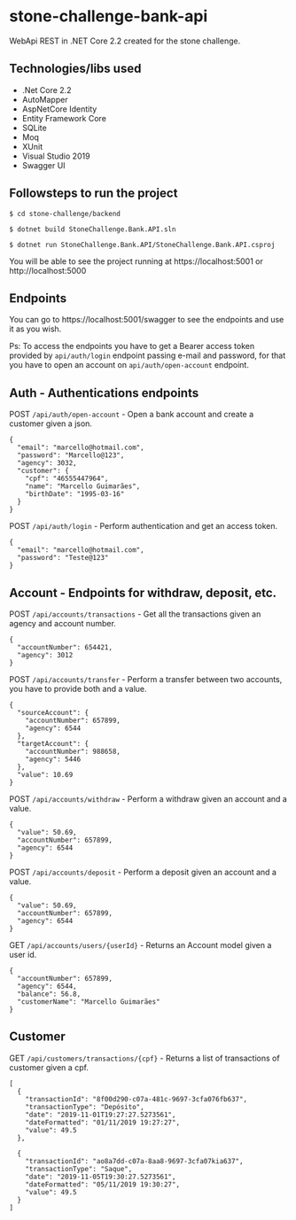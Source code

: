 # stone-challenge-bank-api

WebApi REST in .NET Core 2.2 created for the stone challenge.

## Technologies/libs used
- .Net Core 2.2
- AutoMapper
- AspNetCore Identity
- Entity Framework Core
- SQLite
- Moq
- XUnit
- Visual Studio 2019
- Swagger UI

## Followsteps to run the project
`$ cd stone-challenge/backend`

`$ dotnet build StoneChallenge.Bank.API.sln`

`$ dotnet run StoneChallenge.Bank.API/StoneChallenge.Bank.API.csproj`

You will be able to see the project running at https://localhost:5001 or http://localhost:5000

## Endpoints

You can go to https://localhost:5001/swagger to see the endpoints and use it as you wish.

Ps: To access the endpoints you have to get a Bearer access token provided by `api/auth/login` endpoint passing e-mail and password, for that you have to open an account on `api/auth/open-account` endpoint.

## Auth - Authentications endpoints
POST `/api/auth/open-account` - Open a bank account and create a customer given a json.
```
{
  "email": "marcello@hotmail.com",
  "password": "Marcello@123",
  "agency": 3032,
  "customer": {
    "cpf": "46555447964",
    "name": "Marcello Guimarães",
    "birthDate": "1995-03-16"
  }
}
```
POST `/api/auth/login` - Perform authentication and get an access token.
```
{
  "email": "marcello@hotmail.com",
  "password": "Teste@123"
}
```
## Account - Endpoints for withdraw, deposit, etc.
POST `/api/accounts/transactions` - Get all the transactions given an agency and account number.
```
{
  "accountNumber": 654421,
  "agency": 3012
}
```
POST `/api/accounts/transfer` - Perform a transfer between two accounts, you have to provide both and a value.
```
{
  "sourceAccount": {
    "accountNumber": 657899,
    "agency": 6544
  },
  "targetAccount": {
    "accountNumber": 988658,
    "agency": 5446
  },
  "value": 10.69
}
```
POST `/api/accounts/withdraw` - Perform a withdraw given an account and a value.
```
{
  "value": 50.69,
  "accountNumber": 657899,
  "agency": 6544
}
```
POST `/api/accounts/deposit` - Perform a deposit given an account and a value.
```
{
  "value": 50.69,
  "accountNumber": 657899,
  "agency": 6544
}
```
GET `/api/accounts/users/{userId}` - Returns an Account model given a user id.
```
{
  "accountNumber": 657899,
  "agency": 6544,
  "balance": 56.8,
  "customerName": "Marcello Guimarães"
}
```
## Customer

GET `/api/customers/transactions/{cpf}` - Returns a list of transactions of customer given a cpf.
```
[
  {
    "transactionId": "8f00d290-c07a-481c-9697-3cfa076fb637",
    "transactionType": "Depósito",
    "date": "2019-11-01T19:27:27.5273561",
    "dateFormatted": "01/11/2019 19:27:27",
    "value": 49.5
  },
  
  {
    "transactionId": "ao8a7dd-c07a-8aa8-9697-3cfa07kia637",
    "transactionType": "Saque",
    "date": "2019-11-05T19:30:27.5273561",
    "dateFormatted": "05/11/2019 19:30:27",
    "value": 49.5
  }
]
```
